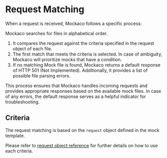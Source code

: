 
# Request Matching

When a request is received, Mockaco follows a specific process:

Mockaco searches for files in alphabetical order.
1. It compares the request against the criteria specified in the request object of each file.
2. The first match that meets the criteria is selected. In case of ambiguity, Mockaco will prioritize mocks that have a condition.
3. If no matching Mock file is found, Mockaco returns a default response of HTTP 501 (Not Implemented). Additionally, it provides a list of possible file parsing errors.

This process ensures that Mockaco handles incoming requests and provides appropriate responses based on the available mock files. In case of any errors, the default response serves as a helpful indicator for troubleshooting.

## Criteria

The request matching is based on the `request` object defined in the mock template.

Please refer to [request object reference](/docs/reference/request) for further details on how to use each criteria.